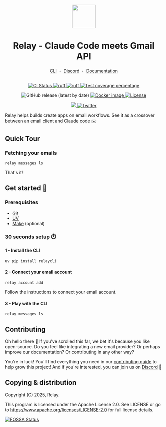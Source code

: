 <p align="center">
  <a href="https://relaycli.com"><img src="https://zugjkckdxhiamdlkxfmv.supabase.co/storage/v1/object/public/assets//logo_light.svg" width="75" height="75"></a>
</p>
<h1 align="center">
 Relay - Claude Code meets Gmail API
</h1>
<p align="center">
  <a href="https://github.com/relaycli/relay">CLI</a> ・
  <a href="https://discord.gg/T4zbT7RcVy">Discord</a> ・
  <a href="https://docs.relaycli.com">Documentation</a>
</p>
<h2 align="center"></h2>

<p align="center">
  <a href="https://github.com/relaycli/relay/actions?query=workflow%3Aengine">
    <img alt="CI Status" src="https://img.shields.io/github/actions/workflow/status/relaycli/relay/engine.yml?branch=main&label=CI&logo=github&style=flat-square">
  </a>
  <a href="https://github.com/astral-sh/ruff">
    <img src="https://img.shields.io/badge/Linter-Ruff-FCC21B?style=flat-square&logo=ruff&logoColor=white" alt="ruff">
  </a>
  <a href="https://github.com/astral-sh/ty">
    <img src="https://img.shields.io/badge/Typecheck-Ty-261230?style=flat-square&logo=astral&logoColor=white" alt="ruff">
  </a>
  <a href="https://codecov.io/gh/relaycli/relay">
    <img src="https://img.shields.io/codecov/c/github/relaycli/relay.svg?logo=codecov&style=flat-square&token=fkT0jQefhO" alt="Test coverage percentage">
  </a>
</p>
<p align="center">
  <img alt="GitHub release (latest by date)" src="https://img.shields.io/github/v/release/relaycli/relay?label=Release&logo=github">
  <a href="https://hub.docker.com/repository/docker/relaycli/relay">
    <img src="https://img.shields.io/docker/v/relaycli/relay?style=flat-square&logo=Docker&logoColor=fff&label=Docker" alt="Docker image">
  </a>
  <a href="https://github.com/relaycli/relay/blob/main/LICENSE">
    <img src="https://img.shields.io/github/license/relaycli/relay.svg?label=License&logoColor=fff&style=flat-square" alt="License">
  </a>
</p>
<p align="center">
  <a href="https://discord.gg/T4zbT7RcVy">
    <img src="https://img.shields.io/badge/Discord-Community-5865F2?style=flat-square&logo=discord&logoColor=white" />
  </a>
  <a href="https://twitter.com/relaycli">
    <img src="https://img.shields.io/badge/-@relaycli-1D9BF0?style=flat-square&logo=twitter&logoColor=white" alt="Twitter">
  </a>
</p>

Relay helps builds create apps on email workflows. See it as a crossover between an email client and Claude code ✉️


## Quick Tour

### Fetching your emails

```shell
relay messages ls
```
That's it!


## Get started 🚀

### Prerequisites

- [Git](https://git-scm.com/book/en/v2/Getting-Started-Installing-Git)
- [UV](https://docs.astral.sh/uv/getting-started/installation/)
- [Make](https://www.gnu.org/software/make/) (optional)

### 30 seconds setup ⏱️

#### 1 - Install the CLI
```shell
uv pip install relaycli
```
#### 2 - Connect your email account
```shell
relay account add
```
Follow the instructions to connect your email account.

#### 3 - Play with the CLI

```shell
relay messages ls
```

## Contributing

Oh hello there 👋 If you've scrolled this far, we bet it's because you like open-source. Do you feel like integrating a new email provider? Or perhaps improve our documentation? Or contributing in any other way?

You're in luck! You'll find everything you need in our [contributing guide](CONTRIBUTING.md) to help grow this project! And if you're interested, you can join us on [Discord](https://discord.gg/T4zbT7RcVy) 🤗


## Copying & distribution

Copyright (C) 2025, Relay.

This program is licensed under the Apache License 2.0.
See LICENSE or go to <https://www.apache.org/licenses/LICENSE-2.0> for full license details.

[![FOSSA Status](https://app.fossa.com/api/projects/git%2Bgithub.com%2Frelaycli%2Fcontribution-api.svg?type=large&issueType=license)](https://app.fossa.com/projects/git%2Bgithub.com%2Frelaycli%2Frelay?ref=badge_large&issueType=license)